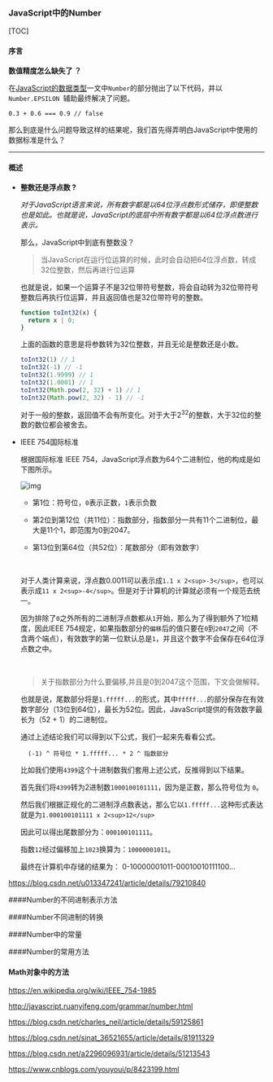 ### JavaScript中的Number

[TOC]

#### 序言



**数值精度怎么缺失了 ？**

在[JavaScript的数据类型](https://blog.csdn.net/m0_37972557/article/details/84284477)一文中`Number`的部分抛出了以下代码，并以`Number.EPSILON `辅助最终解决了问题。

```
0.3 + 0.6 === 0.9 // false
```

那么到底是什么问题导致这样的结果呢，我们首先得弄明白JavaScript中使用的数据标准是什么？



---



#### 概述

- **整数还是浮点数 ?**

  *对于JavaScript语言来说，所有数字都是以64位浮点数形式储存，即便整数也是如此。也就是说，JavaScript的底层中所有数字都是以64位浮点数进行表示。*

  那么，JavaScript中到底有整数没？

  > 当JavaScript在运行位运算的时候，此时会自动把64位浮点数，转成32位整数，然后再进行位运算

  也就是说，如果一个运算子不是32位带符号整数，将会自动转为32位带符号整数后再执行位运算，并且返回值也是32位带符号的整数。

  ```javascript
  function toInt32(x) {
  	return x | 0;
  }
  ```

  上面的函数的意思是将参数转为32位整数，并且无论是整数还是小数。

  ```javascript
  toInt32(1) // 1
  toInt32(-1) // -1
  toInt32(1.9999) // 1
  toInt32(1.0001) // 1
  toInt32(Math.pow(2, 32) + 1) // 1
  toInt32(Math.pow(2, 32) - 1) // -1
  ```

  对于一般的整数，返回值不会有所变化。对于大于2<sup>32</sup>的整数，大于32位的整数的数位都会被舍去。


- IEEE 754国际标准

  根据国际标准 IEEE 754，JavaScript浮点数为64个二进制位，他的构成是如下图所示。

  ![img](https://img-blog.csdn.net/20180821174847621?watermark/2/text/aHR0cHM6Ly9ibG9nLmNzZG4ubmV0L3NpbmF0XzM2NTIxNjU1/font/5a6L5L2T/fontsize/400/fill/I0JBQkFCMA==/dissolve/70)

  - 第1位：符号位，`0`表示正数，`1`表示负数

  - 第2位到第12位（共11位）：指数部分，指数部分一共有11个二进制位，最大是11个1，即范围为0到2047。

  - 第13位到第64位（共52位）：尾数部分（即有效数字）

    ​

  对于人类计算来说，浮点数0.0011可以表示成`1.1 x 2<sup>-3</sup>`，也可以表示成`11 x 2<sup>-4</sup>`。但是对于计算机的计算就必须有一个规范去统一。

  因为排除了`0`之外所有的二进制浮点数都从`1`开始，那么为了得到额外了1位精度，因此IEEE 754规定，如果指数部分的`偏移`后的值只要在`0`到`2047`之间（不含两个端点），有效数字的第一位默认总是`1`，并且这个数字不会保存在64位浮点数之中。

  ​

  > 关于指数部分为什么要偏移,并且是0到2047这个范围，下文会做解释。

    

  也就是说，尾数部分将是`1.fffff...`的形式，其中`fffff...`的部分保存在有效数字部分（13位到64位），最长为52位。因此，JavaScript提供的有效数字最长为（52 + 1）的二进制位。

    

  通过上述结论我们可以得到以下公式，我们一起来先看看公式。

  ```
    (-1) ^ 符号位 * 1.fffff... * 2 ^ 指数部分
  ```

  比如我们使用`4399`这个十进制数我们套用上述公式，反推得到以下结果。

  首先我们将`4399`转为2进制数`1000100101111`，因为是正数，那么符号位为 `0`。

  然后我们根据正规化的二进制浮点数表达，那么它以`1.fffff...`这种形式表达就是为`1.000100101111 x 2<sup>12</sup>`

  因此可以得出尾数部分为：`000100101111`。

  指数`12`经过偏移加上`1023`换算为：`10000001011`。

  最终在计算机中存储的结果为： 0-10000001011-00010010111100...

https://blog.csdn.net/u013347241/article/details/79210840

####Number的不同进制表示方法

####Number不同进制的转换

####Number中的常量

####Number的常用方法

#### Math对象中的方法

https://en.wikipedia.org/wiki/IEEE_754-1985

http://javascript.ruanyifeng.com/grammar/number.html

https://blog.csdn.net/charles_neil/article/details/59125861

https://blog.csdn.net/sinat_36521655/article/details/81911329

https://blog.csdn.net/a2296096931/article/details/51213543

https://www.cnblogs.com/youyoui/p/8423199.html 